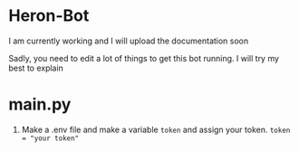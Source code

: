 # Heron-Bot
I am currently working and I will upload the documentation soon


Sadly, you need to edit a lot of things to get this bot running. I will try my best to explain

# main.py
1. Make a .env file and make a variable `token` and assign your token.
```token = "your token"```
